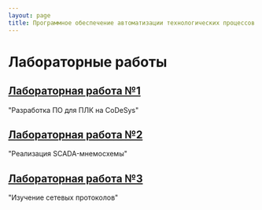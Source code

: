 ```yaml
---
layout: page
title: Программное обеспечение автоматизации технологических процессов и производств
---
```



# Лабораторные работы

## [Лабораторная работа №1]({{site.baseurl}}/atpp_programming/labs/lab_1/doc)
"Разработка ПО для ПЛК на CoDeSys"

## [Лабораторная работа №2]({{site.baseurl}}/atpp_programming/labs/lab_2/doc)
"Реализация SCADA-мнемосхемы"

## [Лабораторная работа №3]({{site.baseurl}}/atpp_programming/labs/lab_3/doc)
"Изучение сетевых протоколов"
